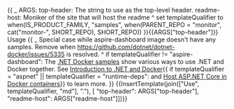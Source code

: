 {{
    _ ARGS:
      top-header: The string to use as the top-level header.
      readme-host: Moniker of the site that will host the readme ^
    set templateQualifier to when(IS_PRODUCT_FAMILY,
        "samples",
        when(PARENT_REPO = "monitor", cat("monitor-", SHORT_REPO), SHORT_REPO))
}}{{ARGS["top-header"]}} Usage
{{ _ Special case while aspire-dashboard image doesn't have any samples. Remove when https://github.com/dotnet/dotnet-docker/issues/5335 is resolved. ^
if templateQualifier != "aspire-dashboard":
The [.NET Docker samples](https://github.com/dotnet/dotnet-docker/blob/main/samples/README.md) show various ways to use .NET and Docker together. See [Introduction to .NET and Docker](https://learn.microsoft.com/dotnet/core/docker/introduction){{
    if templateQualifier = "aspnet" || templateQualifier = "runtime-deps": and [Host ASP.NET Core in Docker containers](https://learn.microsoft.com/aspnet/core/host-and-deploy/docker)}} to learn more.
}}
{{InsertTemplate(join(["Use", templateQualifier, "md"], "."),
  [ "top-header": ARGS["top-header"], "readme-host": ARGS["readme-host"]])}}
